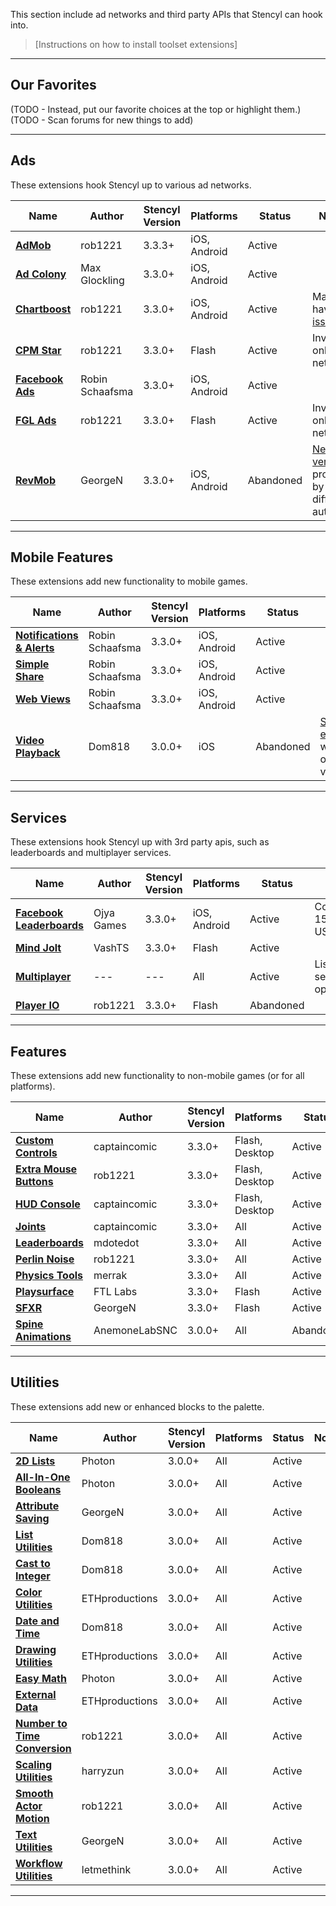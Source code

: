 This section include ad networks and third party APIs that Stencyl can hook into.

> [Instructions on how to install toolset extensions]

***

## Our Favorites

(TODO - Instead, put our favorite choices at the top or highlight them.)
(TODO - Scan forums for new things to add)

***

## Ads

These extensions hook Stencyl up to various ad networks.

Name | Author | Stencyl Version | Platforms | Status | Notes
--- | --- | --- | --- | --- | ---
[**AdMob**](http://community.stencyl.com/index.php/topic,41376.0.html) | rob1221 | 3.3.3+ | iOS, Android | Active
[**Ad Colony**](http://community.stencyl.com/index.php/topic,40370.0.html) | Max Glockling | 3.3.0+ | iOS, Android | Active
[**Chartboost**](http://community.stencyl.com/index.php/topic,25006.0.html) | rob1221 | 3.3.0+ | iOS, Android | Active | May have [issues](http://community.stencyl.com/index.php/index.php?topic=25006.msg250824#msg250824).
[**CPM Star**](http://community.stencyl.com/index.php/topic,26486.0.html) | rob1221 | 3.3.0+ | Flash | Active | Invite-only network
[**Facebook Ads**](http://community.stencyl.com/index.php/topic,41144.0.html) | Robin Schaafsma | 3.3.0+ | iOS, Android | Active
[**FGL Ads**](http://community.stencyl.com/index.php/topic,25931.0.html) | rob1221 | 3.3.0+ | Flash | Active | Invite-only network
[**RevMob**](http://community.stencyl.com/index.php/topic,24331.0.html) | GeorgeN | 3.3.0+ | iOS, Android | Abandoned | [New version](http://community.stencyl.com/index.php/index.php?topic=24331.msg246523#msg246523) provided by a different author.


***

## Mobile Features

These extensions add new functionality to mobile games.

Name | Author | Stencyl Version | Platforms | Status | Notes
--- | --- | --- | --- | --- | ---
[**Notifications & Alerts**](http://community.stencyl.com/index.php/topic,42719.0.html) | Robin Schaafsma | 3.3.0+ | iOS, Android | Active
[**Simple Share**](http://community.stencyl.com/index.php/topic,38875.0.html) | Robin Schaafsma | 3.3.0+ | iOS, Android | Active
[**Web Views**](http://community.stencyl.com/index.php/topic,38900.0.html) | Robin Schaafsma | 3.3.0+ | iOS, Android | Active
[**Video Playback**](http://community.stencyl.com/index.php/topic,24896.0.html) | Dom818 | 3.0.0+ | iOS | Abandoned | [Someone else](http://community.stencyl.com/index.php/index.php?topic=24896.msg242202#msg242202) is working on a new version.

***

## Services

These extensions hook Stencyl up with 3rd party apis, such as leaderboards and multiplayer services.

Name | Author | Stencyl Version | Platforms | Status | Notes
--- | --- | --- | --- | --- | ---
[**Facebook Leaderboards**](http://community.stencyl.com/index.php/topic,43592.0.html) | Ojya Games | 3.3.0+ | iOS, Android | Active | Costs $15 EUR / ~$17 USD.
[**Mind Jolt**](http://community.stencyl.com/index.php/topic,32923.0.html) | VashTS | 3.3.0+ | Flash | Active
[**Multiplayer**](http://community.stencyl.com/index.php/topic,42202.0.html) | --- | --- | All | Active | Lists out several options.
[**Player IO**](http://community.stencyl.com/index.php/topic,26007.0.html) | rob1221 | 3.3.0+ | Flash | Abandoned

***

## Features

These extensions add new functionality to non-mobile games (or for all platforms).

Name | Author | Stencyl Version | Platforms | Status | Notes
--- | --- | --- | --- | --- | ---
[**Custom Controls**](http://community.stencyl.com/index.php/topic,31251.0.html) | captaincomic | 3.3.0+ | Flash, Desktop | Active
[**Extra Mouse Buttons**](http://community.stencyl.com/index.php/topic,31772.0.html) | rob1221 | 3.3.0+ | Flash, Desktop | Active
[**HUD Console**](http://community.stencyl.com/index.php/topic,35554.0.html) | captaincomic | 3.3.0+ | Flash, Desktop | Active
[**Joints**](http://community.stencyl.com/index.php/topic,31947.0.html) | captaincomic | 3.3.0+ | All | Active
[**Leaderboards**](http://community.stencyl.com/index.php/topic,42216.0.html) | mdotedot | 3.3.0+ | All | Active
[**Perlin Noise**](http://community.stencyl.com/index.php/topic,25079.0.html) | rob1221 | 3.3.0+ | All | Active
[**Physics Tools**](http://community.stencyl.com/index.php/topic,44858.0.html) | merrak | 3.3.0+ | All | Active
[**Playsurface**](http://community.stencyl.com/index.php/topic,38139.0.html) | FTL Labs | 3.3.0+ | Flash | Active
[**SFXR**](http://community.stencyl.com/index.php/topic,24159.0.html) | GeorgeN | 3.3.0+ | Flash | Active
[**Spine Animations**](http://community.stencyl.com/index.php/topic,26183.0.html) | AnemoneLabSNC | 3.0.0+ | All | Abandoned

***

## Utilities

These extensions add new or enhanced blocks to the palette.

Name | Author | Stencyl Version | Platforms | Status | Notes
--- | --- | --- | --- | --- | ---
[**2D Lists**](http://community.stencyl.com/index.php/topic,28081.0.html) | Photon | 3.0.0+ | All | Active
[**All-In-One Booleans**](http://community.stencyl.com/index.php/topic,29132.0.html) | Photon | 3.0.0+ | All | Active
[**Attribute Saving**](http://community.stencyl.com/index.php/topic,22217.0.html) | GeorgeN | 3.0.0+ | All | Active
[**List Utilities**](http://community.stencyl.com/index.php/topic,23821.0.html) | Dom818 | 3.0.0+ | All | Active
[**Cast to Integer**](http://community.stencyl.com/index.php/topic,15894.0.html) | Dom818 | 3.0.0+ | All | Active
[**Color Utilities**](http://community.stencyl.com/index.php/topic,34370.0.html) | ETHproductions | 3.0.0+ | All | Active
[**Date and Time**](http://community.stencyl.com/index.php/topic,15063.0.html) | Dom818 | 3.0.0+ | All | Active
[**Drawing Utilities**](http://community.stencyl.com/index.php/topic,35352.0.html) | ETHproductions | 3.0.0+ | All | Active
[**Easy Math**](http://community.stencyl.com/index.php/topic,27769.0.html) | Photon | 3.0.0+ | All | Active
[**External Data**](http://community.stencyl.com/index.php/topic,35620.0.html) | ETHproductions | 3.0.0+ | All | Active
[**Number to Time Conversion**](http://community.stencyl.com/index.php/topic,15691.0.html) | rob1221 | 3.0.0+ | All | Active
[**Scaling Utilities**](http://community.stencyl.com/index.php/topic,34277.0.html) | harryzun | 3.0.0+ | All | Active
[**Smooth Actor Motion**](http://community.stencyl.com/index.php/topic,26967.0.html) | rob1221 | 3.0.0+ | All | Active
[**Text Utilities**](http://community.stencyl.com/index.php/topic,22166.0.html) | GeorgeN | 3.0.0+ | All | Active
[**Workflow Utilities**](http://community.stencyl.com/index.php/topic,44968.0.html) | letmethink | 3.0.0+ | All | Active

***

